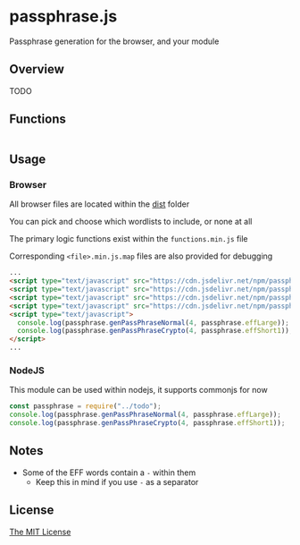 # passphrase.js

Passphrase generation for the browser, and your module

## Overview

TODO

## Functions

```js

```

## Usage

### Browser

All browser files are located within the [dist](./dist) folder

You can pick and choose which wordlists to include, or none at all

The primary logic functions exist within the `functions.min.js` file

Corresponding `<file>.min.js.map` files are also provided for debugging

```html
...
<script type="text/javascript" src="https://cdn.jsdelivr.net/npm/passphrase.js@latest/dist/effLarge.min.js"></script>
<script type="text/javascript" src="https://cdn.jsdelivr.net/npm/passphrase.js@latest/dist/effShort1.min.js"></script>
<script type="text/javascript" src="https://cdn.jsdelivr.net/npm/passphrase.js@latest/dist/effShort2.min.js"></script>
<script type="text/javascript" src="https://cdn.jsdelivr.net/npm/passphrase.js@latest/dist/functions.min.js"></script>
<script type="text/javascript">
  console.log(passphrase.genPassPhraseNormal(4, passphrase.effLarge));
  console.log(passphrase.genPassPhraseCrypto(4, passphrase.effShort1));
</script>
...
```

### NodeJS

This module can be used within nodejs, it supports commonjs for now

```js
const passphrase = require("../todo");
console.log(passphrase.genPassPhraseNormal(4, passphrase.effLarge));
console.log(passphrase.genPassPhraseCrypto(4, passphrase.effShort1));
```

## Notes

* Some of the EFF words contain a `-` within them
  * Keep this in mind if you use `-` as a separator

## License

[The MIT License](./LICENSE)
